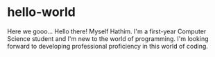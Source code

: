 # hello-world
Here we gooo...
Hello there! Myself Hathim. I'm a first-year Computer Science student and I'm new to the world of programming.
I'm looking forward to developing professional proficiency in this world of coding. 
